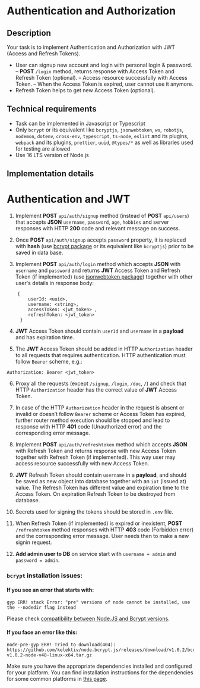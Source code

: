 # Authentication and Authorization

## Description

Your task is to implement Authentication and Authorization with JWT (Access and Refresh Tokens).
- User can signup new account and login with personal login & password.
– **POST** `/login` method, returns response with Access Token and Refresh Token (optional).
– Access resource successfully with Access Token.
– When the Access Token is expired, user cannot use it anymore.
- Refresh Token helps to get new Access Token (optional).

## Technical requirements

- Task can be implemented in Javascript or Typescript
- Only `bcrypt` or its equivalent like `bcryptjs`, `jsonwebtoken`, `ws`, `robotjs`, `nodemon`, `dotenv`, `cross-env`, `typescript`, `ts-node`, `eslint` and its plugins, `webpack` and its plugins, `prettier`, `uuid`, `@types/*` as well as libraries used for testing are allowed
- Use 16 LTS version of Node.js


## Implementation details

# Authentication and JWT

1. Implement **POST** `api/auth/signup` method (instead of **POST** `api/users`) that accepts **JSON** `username`, `password`, `age`, `hobbies` and server responses with HTTP **200** code and relevant message on success.

2. Once **POST** `api/auth/signup` accepts `password` property, it is replaced with **hash** (use [bcrypt package](https://www.npmjs.com/package/bcrypt) or its equivalent like `bcryptjs`) prior to be saved in data base.

3. Implement **POST** `api/auth/login` method which accepts **JSON** with `username` and `password` and returns **JWT** Access Token and Refresh Token (if implemented) (use [jsonwebtoken package](https://www.npmjs.com/package/jsonwebtoken)) together with other user's details in response body: 
```
    { 
        userId: <uuid>,
        username: <string>,       
        accessToken: <jwt_token> ,
        refreshToken: <jwt_token>
     }
```

4. **JWT** Access Token should contain `userId` and `username` in a **payload** and has expiration time.

5. The **JWT** Access Token should be added in HTTP `Authorization` header to all requests that requires authentication. HTTP authentication must follow `Bearer` scheme, e.g.:
  ```
  Authorization: Bearer <jwt_token>
  ```

6. Proxy all the requests (except `/signup`, `/login`, `/doc`, `/`) and check that HTTP `Authorization` header has the correct value of **JWT** Access Token.

7. In case of the HTTP `Authorization` header in the request is absent or invalid or doesn’t follow `Bearer` scheme or Access Token has expired, further router method execution should be stopped and lead to response with HTTP **401** code (Unauthorized error) and the corresponding error message.


8.  Implement **POST** `api/auth/refreshtoken` method which accepts **JSON** with Refresh Token and returns response with new Access Token together with Refresh Token (if implemented). This way user may access resource successfully with new Access Token. 

9.  **JWT** Refresh Token should contain `username` in a **payload**, and should be saved as new object into database together with an `iat` (issued at) value. The Refresh Token has different value and expiration time to the Access Token. On expiration Refresh Token to be destroyed from database.

10. Secrets used for signing the tokens should be stored in `.env` file.

8. When Refresh Token (if implemented) is expired or inexistent, **POST** `/refreshtoken` method responses with HTTP **403** code (Forbidden error) and the corresponding error message. User needs then to make a new signin request.


9. **Add admin user to DB** on service start with `username = admin` and `password = admin`.

### `bcrypt` installation issues:

#### If you see an error that starts with:

```console
gyp ERR! stack Error: "pre" versions of node cannot be installed, use the --nodedir flag instead
```
Please check [compatibility between Node.JS and Bcrypt versions](https://www.npmjs.com/package/bcrypt#version-compatibility).

#### If you face an error like this:

```console
node-pre-gyp ERR! Tried to download(404): https://github.com/kelektiv/node.bcrypt.js/releases/download/v1.0.2/bcrypt_lib-v1.0.2-node-v48-linux-x64.tar.gz
```

Make sure you have the appropriate dependencies installed and configured for your platform. You can find installation instructions for the dependencies for some common platforms in [this page](https://github.com/kelektiv/node.bcrypt.js/wiki/Installation-Instructions).
